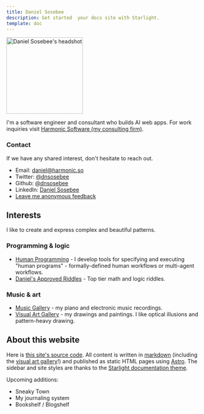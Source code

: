 ```yaml
---
title: Daniel Sosebee
description: Get started  your docs site with Starlight.
template: doc
---
```


<img src="/assets/photos/profile.jpg" alt="Daniel Sosebee's headshot" class="rounded-xl"  width="200" height="200" />

I'm a software engineer and consultant who builds AI web apps. For work inquiries visit [Harmonic Software (my consulting firm)](https://harmonic.so).

### Contact
If we have any shared interest, don't hesitate to reach out.

- Email: <a href="mailto:daniel@harmonic.so">daniel@harmonic.so</a>
- Twitter: <a href="https://twitter.com/dnsosebee" target="_blank">@dnsosebee</a>
- Github: <a href="https://github.com/dnsosebee" target="_blank">@dnsosebee</a>
- LinkedIn: <a href="https://www.linkedin.com/in/danielsosebee/" target="_blank">Daniel Sosebee</a>
- <a href="https://www.admonymous.co/dnsosebee" target="_blank">Leave me anonymous feedback</a>


## Interests

I like to create and express complex and beautiful patterns.

### Programming & logic

- [Human Programming](/human-programming) - I develop tools for specifying and executing "human programs" - formally-defined human workflows or multi-agent workflows.
- [Daniel's Approved Riddles](/riddles) - Top tier math and logic riddles.

### Music & art
- [Music Gallery](/music) - my piano and electronic music recordings.
- [Visual Art Gallery](/art) - my drawings and paintings. I like optical illusions and pattern-heavy drawing.

## About this website

Here is [this site's source code](https://github.com/dnsosebee/garden). All content is written in [markdown](https://www.markdownguide.org/) (including the [visual art gallery](/art)!) and published as static HTML pages using [Astro](https://astro.build/). The sidebar and site styles are thanks to the [Starlight documentation theme](https://starlight.astro.build/).

Upcoming additions:
- Sneaky Town
- My journaling system
- Bookshelf / Blogshelf